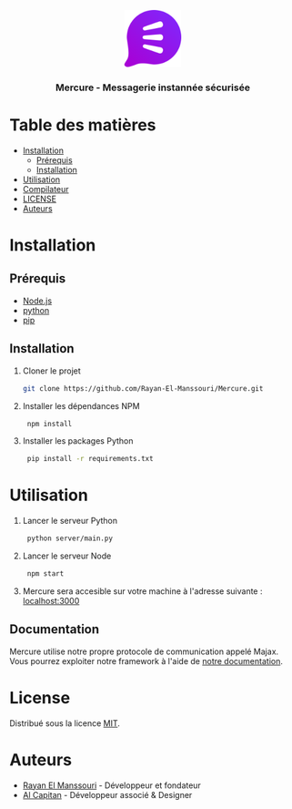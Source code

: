 <p align="center">
  <a href="https://github.com/Rayan-El-Manssouri/Mercure#readme">
    <img src="./public/assets/logo/color light 500.webp" alt="Mercure logo" style="width: 100px;" >
  </a>
</p>

<h3 align="center">Mercure - Messagerie instannée sécurisée</h3>

# Table des matières

-   [Installation](#installation)
    -   [Prérequis](#prérequis)
    -   [Installation](#installation-1)
-   [Utilisation](#utilisation)
-   [Compilateur](#compilateur)
-   [LICENSE](./LICENSE.md)
-   [Auteurs](#auteurs)

# Installation

## Prérequis

-   [Node.js](https://nodejs.org/en/download/)
-   [python](https://www.python.org/downloads/)
-   [pip](https://pip.pypa.io/en/stable/installing/)

## Installation

1. Cloner le projet

    ```sh
    git clone https://github.com/Rayan-El-Manssouri/Mercure.git
    ```

2. Installer les dépendances NPM

    ```sh
     npm install
    ```

3. Installer les packages Python
    ```sh
     pip install -r requirements.txt
    ```

# Utilisation

1. Lancer le serveur Python
    ```sh
     python server/main.py
    ```
2. Lancer le serveur Node

    ```sh
     npm start
    ```

3. Mercure sera accesible sur votre machine à l'adresse suivante : [localhost:3000](http://localhost:3000)

## Documentation

Mercure utilise notre propre protocole de communication appelé Majax.  
Vous pourrez exploiter notre framework à l'aide de [notre documentation](./Majax/index.md).

# License

Distribué sous la licence [MIT](./LICENSE.md).

# Auteurs

-   [Rayan El Manssouri](https://github.com/Rayan-El-Manssouri) - Développeur et fondateur
-   [Al Capitan](https://github.com/alcapitan) - Développeur associé & Designer
